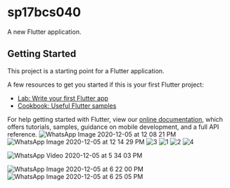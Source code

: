 # sp17bcs040

A new Flutter application.

## Getting Started

This project is a starting point for a Flutter application.

A few resources to get you started if this is your first Flutter project:

- [Lab: Write your first Flutter app](https://flutter.dev/docs/get-started/codelab)
- [Cookbook: Useful Flutter samples](https://flutter.dev/docs/cookbook)

For help getting started with Flutter, view our
[online documentation](https://flutter.dev/docs), which offers tutorials,
samples, guidance on mobile development, and a full API reference.
![WhatsApp Image 2020-12-05 at 12 08 21 PM](https://user-images.githubusercontent.com/53315136/101236379-9e415780-36f2-11eb-960b-da76bc082422.jpeg)
![WhatsApp Image 2020-12-05 at 12 14 29 PM](https://user-images.githubusercontent.com/53315136/101236528-d4cba200-36f3-11eb-86c2-89d836ea5d32.jpeg)
![3](https://user-images.githubusercontent.com/53315136/101241179-c8584100-3715-11eb-92cd-eb21e9967cea.jpeg)
![1](https://user-images.githubusercontent.com/53315136/101241180-c9896e00-3715-11eb-8276-add2efb6258d.jpeg)
![2](https://user-images.githubusercontent.com/53315136/101241181-c9896e00-3715-11eb-8c31-f87bee9cece5.jpeg)
![4](https://user-images.githubusercontent.com/53315136/101241247-27b65100-3716-11eb-9b8c-3c24eba84ac9.jpeg)

![WhatsApp Video 2020-12-05 at 5 34 03 PM](https://user-images.githubusercontent.com/53315136/101243303-0d35a500-3721-11eb-854d-80857b752375.gif)

![WhatsApp Image 2020-12-05 at 6 22 00 PM](https://user-images.githubusercontent.com/53315136/101244216-de223200-3726-11eb-9a34-877d2ae0f901.jpeg)
![WhatsApp Image 2020-12-05 at 6 25 05 PM](https://user-images.githubusercontent.com/53315136/101244270-3d804200-3727-11eb-96a1-782b58958aff.jpeg)
